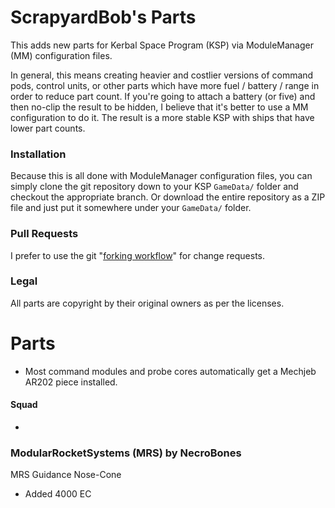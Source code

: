 # ScrapyardBob's Parts

This adds new parts for Kerbal Space Program (KSP) via ModuleManager (MM) configuration files.  

In general, this means creating heavier and costlier versions of command pods, control units, or other parts which have more fuel / battery / range in order to reduce part count.  If you're going to attach a battery (or five) and then no-clip the result to be hidden, I believe that it's better to use a MM configuration to do it.  The result is a more stable KSP with ships that have lower part counts.

### Installation

Because this is all done with ModuleManager configuration files, you can simply clone the git repository down to your KSP `GameData/` folder and checkout the appropriate branch.  Or download the entire repository as a ZIP file and just put it somewhere under your `GameData/` folder.

### Pull Requests

I prefer to use the git "[forking workflow](https://www.atlassian.com/git/tutorials/comparing-workflows/forking-workflow)" for change requests.

### Legal

All parts are copyright by their original owners as per the licenses.

# Parts

- Most command modules and probe cores automatically get a Mechjeb AR202 piece installed.

#### Squad

- 

### ModularRocketSystems (MRS) by NecroBones

MRS Guidance Nose-Cone
- Added 4000 EC

